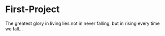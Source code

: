 # First-Project
The greatest glory in living lies not in never falling, but in rising every time we fall...
